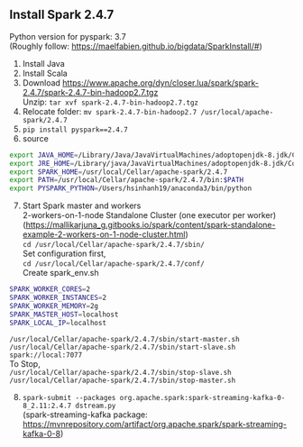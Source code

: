 ## Install Spark 2.4.7
Python version for pyspark: 3.7  
(Roughly follow: https://maelfabien.github.io/bigdata/SparkInstall/#)

1. Install Java
2. Install Scala
3. Download https://www.apache.org/dyn/closer.lua/spark/spark-2.4.7/spark-2.4.7-bin-hadoop2.7.tgz  
Unzip: ```tar xvf spark-2.4.7-bin-hadoop2.7.tgz```
4. Relocate folder: ```mv spark-2.4.7-bin-hadoop2.7 /usr/local/apache-spark/2.4.7```
5. ```pip install pyspark==2.4.7```
6. source  
```bash
export JAVA_HOME=/Library/Java/JavaVirtualMachines/adoptopenjdk-8.jdk/Contents/Home
export JRE_HOME=/Library/java/JavaVirtualMachines/adoptopenjdk-8.jdk/Contents/Home/jre/
export SPARK_HOME=/usr/local/Cellar/apache-spark/2.4.7
export PATH=/usr/local/Cellar/apache-spark/2.4.7/bin:$PATH
export PYSPARK_PYTHON=/Users/hsinhanh19/anaconda3/bin/python
```

7. Start Spark master and workers  
  2-workers-on-1-node Standalone Cluster (one executor per worker)  
  (https://mallikarjuna_g.gitbooks.io/spark/content/spark-standalone-example-2-workers-on-1-node-cluster.html)  
  ```cd /usr/local/Cellar/apache-spark/2.4.7/sbin/```  
  Set configuration first,  
  ```cd /usr/local/Cellar/apache-spark/2.4.7/conf/```  
  Create spark_env.sh  
  ```bash  
  SPARK_WORKER_CORES=2
  SPARK_WORKER_INSTANCES=2
  SPARK_WORKER_MEMORY=2g
  SPARK_MASTER_HOST=localhost
  SPARK_LOCAL_IP=localhost
  ```
  ```/usr/local/Cellar/apache-spark/2.4.7/sbin/start-master.sh```  
  ```/usr/local/Cellar/apache-spark/2.4.7/sbin/start-slave.sh spark://local:7077```   
  To Stop,  
  ```/usr/local/Cellar/apache-spark/2.4.7/sbin/stop-slave.sh```  
  ```/usr/local/Cellar/apache-spark/2.4.7/sbin/stop-master.sh``` 
  
8. ```spark-submit --packages org.apache.spark:spark-streaming-kafka-0-8_2.11:2.4.7 dstream.py```  
  (spark-streaming-kafka package: https://mvnrepository.com/artifact/org.apache.spark/spark-streaming-kafka-0-8)
